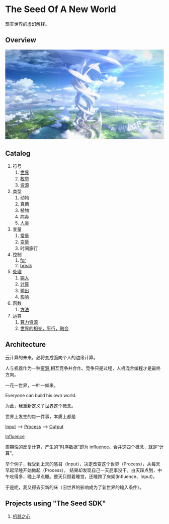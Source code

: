 # The Seed Of A New World

现实世界的虚幻解释。

## Overview

![](source/images/new-world1.png)

## Catalog

1. 符号
    1. [世界](source/syntax/world.md)
    1. [枚举](source/syntax/enum.md)
    1. [资源](source/syntax/resource.md)
1. 类型
    1. 动物
    1. 真菌
    1. 植物
    1. 病毒
    1. [人类](/source/type/human.md)
1. 变量
    1. [常量](/source/variable/constant.md)
    1. [变量](/source/variable/variable.md)
    1. 时间旅行
1. 控制
    1. [for](source/cybernetics/for.md)
    1. [break](source/cybernetics/break.md)
1. [处理](source/process/readme.md)
    1. [输入](source/process/input.md)
    1. [计算](source/process/compute.md)
    1. [输出](source/process/output.md)
    1. [影响](source/process/influence.md)
1. 函数
    1. [方法](/source/function/readme.md)
1. 运算
    1. [算力资源](/source/syntax/resource.md)
    1. [世界的相交，平行，融合](/source/math/operator.md)

## Architecture

云计算的未来，必将变成面向个人的边缘计算。

人与机器作为一种[资源](source/syntax/resource.md),相互竞争并合作。竞争只是过程，人机混合编程才是最终方向。

一花一世界，一叶一如来。

Everyone can build his own world.

为此，我重新定义了[世界](source/syntax/world.md)这个概念。

世界上发生的每一件事，本质上都是

[Input](source/event/input.md)
-->
[Process](source/event/process.md)
-->
[Output](source/event/output.md)

[Influence](source/event/influence.md)

周期性的反复计算，产生的“时序数据”即为 influence。合并这四个概念，就是“计算”。

举个例子，我受到上天的感召（Input），决定改变这个世界（Process），从每天早起早睡开始做起（Process）。
结果却发现自己一天屁事没干，白天踩点到，中午吃得多，晚上早点睡。整天只顾着睡觉，还睡跨了床架(Influence、Input)。

于是呢，我又得去买新的床（旧世界的影响成为了新世界的输入条件）。

## Projects using "The Seed SDK"

1. [机器之心](https://p-program.github.io/the-seed-of-robot/)
